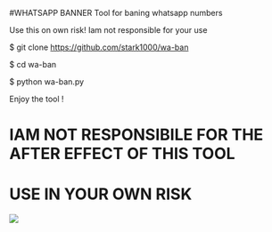 #WHATSAPP BANNER
Tool for baning whatsapp numbers

Use this on own risk!
Iam not responsible for your use


 $ git clone https://github.com/stark1000/wa-ban


$ cd wa-ban

$ python wa-ban.py

Enjoy the tool !
# IAM NOT RESPONSIBILE FOR THE AFTER EFFECT OF THIS TOOL

# USE IN YOUR OWN RISK
  

<p>
<img src= "https://camo.githubusercontent.com/71b837571c48af3aa60a73dbc9d5936aa359d78efbfa8a6743cbbbc16b80ef4d/68747470733a2f2f63646e2e646973636f72646170702e636f6d2f6174746163686d656e74732f3830353930323039333930363630383138362f3830353931333937323533353539303932322f74656e6f722e676966"/>
